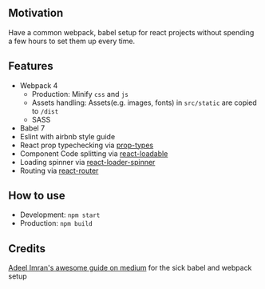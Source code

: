 ## Motivation
Have a common webpack, babel setup for react projects without spending a few hours to set them up every time.

## Features
* Webpack 4
  * Production: Minify `css` and `js`
  * Assets handling: Assets(e.g. images, fonts) in `src/static` are copied to `/dist`
  * SASS
* Babel 7
* Eslint with airbnb style guide
* React prop typechecking via [prop-types](https://github.com/facebook/prop-types)
* Component Code splitting via [react-loadable](https://github.com/jamiebuilds/react-loadable)
* Loading spinner via [react-loader-spinner](https://github.com/mhnpd/react-loader-spinner)
* Routing via [react-router](https://github.com/ReactTraining/react-router)


## How to use
* Development: `npm start`
* Production: `npm build`

## Credits
[Adeel Imran's awesome guide on medium](https://medium.freecodecamp.org/how-to-combine-webpack-4-and-babel-7-to-create-a-fantastic-react-app-845797e036ff) for the sick babel and webpack setup